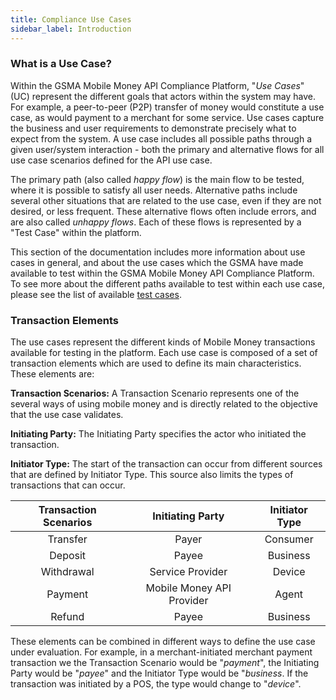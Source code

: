 ```yaml
---
title: Compliance Use Cases
sidebar_label: Introduction
---
```


### What is a Use Case?

Within the GSMA Mobile Money API Compliance Platform, "_Use Cases_" (UC) represent
the different goals that actors within the system may have. For example, a
peer-to-peer (P2P) transfer of money would constitute a use case, as would
payment to a merchant for some service. Use cases capture the business and user
requirements to demonstrate precisely what to expect from the system. A use case
includes all possible paths through a given user/system interaction - both the
primary and alternative flows for all use case scenarios defined for the API use case.

The primary path (also called _happy flow_) is the main flow to be tested, where
it is possible to satisfy all user needs. Alternative paths include several
other situations that are related to the use case, even if they are not desired,
or less frequent. These alternative flows often include errors, and are also
called _unhappy flows_. Each of these flows is represented by a "Test Case"
within the platform.

This section of the documentation includes more information about use cases in
general, and about the use cases which the GSMA have made available to test
within the GSMA Mobile Money API Compliance Platform. To see more about the different paths
available to test within each use case, please see the list of available
[test cases](./tclist).

### Transaction Elements

The use cases represent the different kinds of Mobile Money transactions
available for testing in the platform. Each use case is composed of a set of
transaction elements which are used to define its main characteristics. These
elements are:

**Transaction Scenarios:** A Transaction Scenario represents one of the several
ways of using mobile money and is directly related to the objective that the use
case validates.

**Initiating Party:** The Initiating Party specifies the actor who initiated the
transaction.

**Initiator Type:** The start of the transaction can occur from different
sources that are defined by Initiator Type. This source also limits the types of
transactions that can occur.

| Transaction Scenarios |   Initiating Party    | Initiator Type |
| :-------------------: | :-------------------: | :------------: |
|       Transfer        |         Payer         |    Consumer    |
|        Deposit        |         Payee         |    Business    |
|      Withdrawal       |   Service Provider    |     Device     |
|        Payment        | Mobile Money API Provider |     Agent      |
|        Refund         |         Payee         |     Business        |

These elements can be combined in different ways to define the use case under
evaluation. For example, in a merchant-initiated merchant payment transaction we
the Transaction Scenario would be "_payment_", the Initiating Party would be
"_payee_" and the Initiator Type would be "_business_. If the transaction was
initiated by a POS, the type would change to "_device_".
